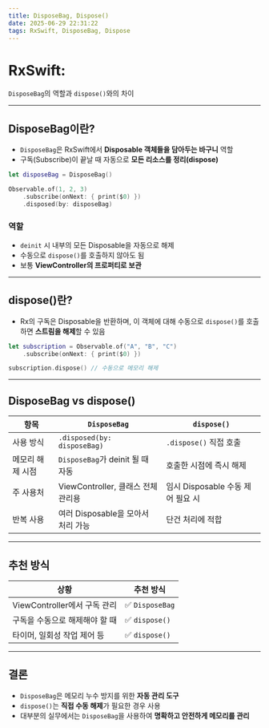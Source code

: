 ```yaml
---
title: DisposeBag, Dispose()
date: 2025-06-29 22:31:22
tags: RxSwift, DisposeBag, Dispose
---
```


# RxSwift: 
`DisposeBag`의 역할과 `dispose()`와의 차이

---

## DisposeBag이란?
- `DisposeBag`은 RxSwift에서 ****Disposable 객체들을 담아두는 바구니**** 역할
- 구독(Subscribe)이 끝날 때 자동으로 ****모든 리소스를 정리(dispose)****
```swift
let disposeBag = DisposeBag()

Observable.of(1, 2, 3)
    .subscribe(onNext: { print($0) })
    .disposed(by: disposeBag)
```

### 역할
- `deinit` 시 내부의 모든 Disposable을 자동으로 해제
- 수동으로 `dispose()`를 호출하지 않아도 됨
- 보통 ****ViewController의 프로퍼티로 보관**** 

---

## dispose()란?
- Rx의 구독은 Disposable을 반환하며, 이 객체에 대해 수동으로 `dispose()`를 호출하면 ****스트림을 해제****할 수 있음
```swift
let subscription = Observable.of("A", "B", "C")
    .subscribe(onNext: { print($0) })

subscription.dispose() // 수동으로 메모리 해제
```

---

## DisposeBag vs dispose()

| 항목           | `DisposeBag`                        | `dispose()`                           |
|----------------|-------------------------------------|----------------------------------------|
| 사용 방식      | `.disposed(by: disposeBag)`         | `.dispose()` 직접 호출                |
| 메모리 해제 시점 | `DisposeBag`가 deinit 될 때 자동     | 호출한 시점에 즉시 해제               |
| 주 사용처      | ViewController, 클래스 전체 관리용   | 임시 Disposable 수동 제어 필요 시     |
| 반복 사용      | 여러 Disposable을 모아서 처리 가능    | 단건 처리에 적합                       |

---

## 추천 방식
| 상황 | 추천 방식 |
|------|-----------|
| ViewController에서 구독 관리 | ✅ `DisposeBag` |
| 구독을 수동으로 해제해야 할 때 | ✅ `dispose()` |
| 타이머, 일회성 작업 제어 등 | ✅ `dispose()` |

---

## 결론
- `DisposeBag`은 메모리 누수 방지를 위한 ****자동 관리 도구****
- `dispose()`는 ****직접 수동 해제****가 필요한 경우 사용
- 대부분의 실무에서는 `DisposeBag`을 사용하여 ****명확하고 안전하게 메모리를 관리****
